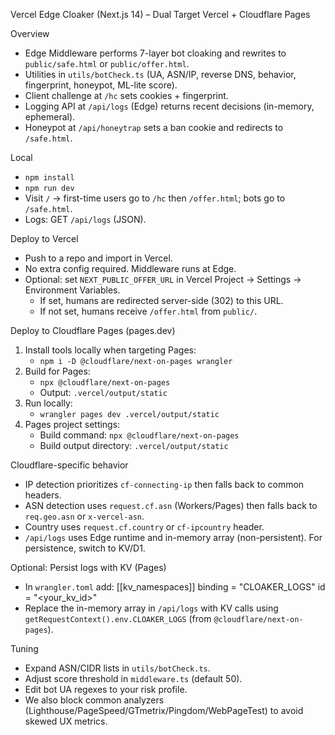 Vercel Edge Cloaker (Next.js 14) – Dual Target Vercel + Cloudflare Pages

Overview
- Edge Middleware performs 7-layer bot cloaking and rewrites to `public/safe.html` or `public/offer.html`.
- Utilities in `utils/botCheck.ts` (UA, ASN/IP, reverse DNS, behavior, fingerprint, honeypot, ML-lite score).
- Client challenge at `/hc` sets cookies + fingerprint.
- Logging API at `/api/logs` (Edge) returns recent decisions (in-memory, ephemeral).
- Honeypot at `/api/honeytrap` sets a ban cookie and redirects to `/safe.html`.

Local
- `npm install`
- `npm run dev`
- Visit `/` → first-time users go to `/hc` then `/offer.html`; bots go to `/safe.html`.
- Logs: GET `/api/logs` (JSON).

Deploy to Vercel
- Push to a repo and import in Vercel.
- No extra config required. Middleware runs at Edge.
 - Optional: set `NEXT_PUBLIC_OFFER_URL` in Vercel Project → Settings → Environment Variables.
   - If set, humans are redirected server-side (302) to this URL.
   - If not set, humans receive `/offer.html` from `public/`.

Deploy to Cloudflare Pages (pages.dev)
1) Install tools locally when targeting Pages:
   - `npm i -D @cloudflare/next-on-pages wrangler`
2) Build for Pages:
   - `npx @cloudflare/next-on-pages`
   - Output: `.vercel/output/static`
3) Run locally:
   - `wrangler pages dev .vercel/output/static`
4) Pages project settings:
   - Build command: `npx @cloudflare/next-on-pages`
   - Build output directory: `.vercel/output/static`

Cloudflare-specific behavior
- IP detection prioritizes `cf-connecting-ip` then falls back to common headers.
- ASN detection uses `request.cf.asn` (Workers/Pages) then falls back to `req.geo.asn` or `x-vercel-asn`.
- Country uses `request.cf.country` or `cf-ipcountry` header.
- `/api/logs` uses Edge runtime and in-memory array (non-persistent). For persistence, switch to KV/D1.

Optional: Persist logs with KV (Pages)
- In `wrangler.toml` add:
  [[kv_namespaces]]
  binding = "CLOAKER_LOGS"
  id = "<your_kv_id>"
- Replace the in-memory array in `/api/logs` with KV calls using `getRequestContext().env.CLOAKER_LOGS` (from `@cloudflare/next-on-pages`).

Tuning
- Expand ASN/CIDR lists in `utils/botCheck.ts`.
- Adjust score threshold in `middleware.ts` (default 50).
- Edit bot UA regexes to your risk profile.
 - We also block common analyzers (Lighthouse/PageSpeed/GTmetrix/Pingdom/WebPageTest) to avoid skewed UX metrics.

